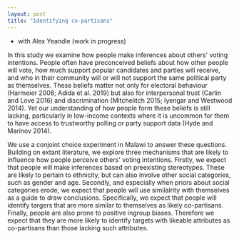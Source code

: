 ```yaml
---
layout: post
title: "Identifying co-partisans"
---
```


- with Alex Yeandle (work in progress)


In this study we examine how people make inferences about others' voting intentions. People often have preconceived beliefs about how other people will vote, how much support popular candidates and parties will receive, and who in their community will or will not support the same political party as themselves. These beliefs matter not only for electoral behaviour (Harmeier 2008; Adida et al. 2019) but also for interpersonal trust (Carlin and Love 2016) and discrimination (Mitchelitch 2015; Iyengar and Westwood 2014). Yet our understanding of how people form these beliefs is still lacking, particularly in low-income contexts where it is uncommon for them to have access to trustworthy polling or party support data (Hyde and Marinov 2014). 

We use a conjoint choice experiment in Malawi to answer these questions. Building on extant literature, we explore three mechanisms that are likely to influence how people perceive others' voting intentions. Firstly, we expect that people will make inferences based on preexisting stereotypes. These are likely to pertain to ethnicity, but can also involve other social categories, such as gender and age. Secondly, and especially when priors about social categories erode, we expect that people will use similalrity with themselves as a guide to draw conclusions. Specifically, we expect that people will identify targers that are more similar to themselves as likely co-partisans. Finally, people are also prone to positive ingroup biases. Therefore we expect that they are more likely to identify targets with likeable attributes as co-partisans than those lacking such attributes. 
